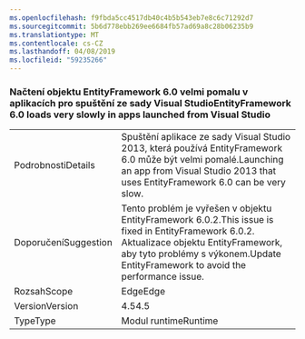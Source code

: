 ```yaml
---
ms.openlocfilehash: f9fbda5cc4517db40c4b5b543eb7e8c6c71292d7
ms.sourcegitcommit: 5b6d778ebb269ee6684fb57ad69a8c28b06235b9
ms.translationtype: MT
ms.contentlocale: cs-CZ
ms.lasthandoff: 04/08/2019
ms.locfileid: "59235266"
---
```

### <a name="entityframework-60-loads-very-slowly-in-apps-launched-from-visual-studio"></a><span data-ttu-id="abb1a-101">Načtení objektu EntityFramework 6.0 velmi pomalu v aplikacích pro spuštění ze sady Visual Studio</span><span class="sxs-lookup"><span data-stu-id="abb1a-101">EntityFramework 6.0 loads very slowly in apps launched from Visual Studio</span></span>

|   |   |
|---|---|
|<span data-ttu-id="abb1a-102">Podrobnosti</span><span class="sxs-lookup"><span data-stu-id="abb1a-102">Details</span></span>|<span data-ttu-id="abb1a-103">Spuštění aplikace ze sady Visual Studio 2013, která používá EntityFramework 6.0 může být velmi pomalé.</span><span class="sxs-lookup"><span data-stu-id="abb1a-103">Launching an app from Visual Studio 2013 that uses EntityFramework 6.0 can be very slow.</span></span>|
|<span data-ttu-id="abb1a-104">Doporučení</span><span class="sxs-lookup"><span data-stu-id="abb1a-104">Suggestion</span></span>|<span data-ttu-id="abb1a-105">Tento problém je vyřešen v objektu EntityFramework 6.0.2.</span><span class="sxs-lookup"><span data-stu-id="abb1a-105">This issue is fixed in EntityFramework 6.0.2.</span></span> <span data-ttu-id="abb1a-106">Aktualizace objektu EntityFramework, aby tyto problémy s výkonem.</span><span class="sxs-lookup"><span data-stu-id="abb1a-106">Update EntityFramework to avoid the performance issue.</span></span>|
|<span data-ttu-id="abb1a-107">Rozsah</span><span class="sxs-lookup"><span data-stu-id="abb1a-107">Scope</span></span>|<span data-ttu-id="abb1a-108">Edge</span><span class="sxs-lookup"><span data-stu-id="abb1a-108">Edge</span></span>|
|<span data-ttu-id="abb1a-109">Version</span><span class="sxs-lookup"><span data-stu-id="abb1a-109">Version</span></span>|<span data-ttu-id="abb1a-110">4.5</span><span class="sxs-lookup"><span data-stu-id="abb1a-110">4.5</span></span>|
|<span data-ttu-id="abb1a-111">Type</span><span class="sxs-lookup"><span data-stu-id="abb1a-111">Type</span></span>|<span data-ttu-id="abb1a-112">Modul runtime</span><span class="sxs-lookup"><span data-stu-id="abb1a-112">Runtime</span></span>|
